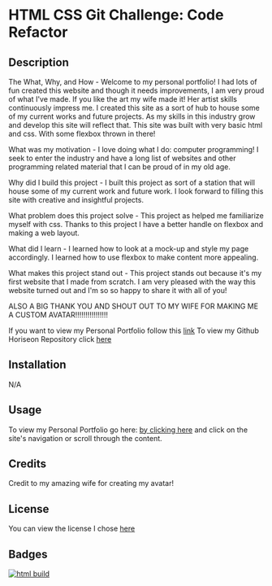 # HTML CSS Git Challenge: Code Refactor

## Description

The What, Why, and How - Welcome to my personal portfolio! I had lots of fun created this website and though it needs improvements, I am very proud of what I've made. If you like the art my wife made it! Her artist skills continuously impress me.
I created this site as a sort of hub to house some of my current works and future projects. As my skills in this industry grow and develop this site will reflect that. This site was built with very basic html and css. With some flexbox thrown in there!

What was my motivation - I love doing what I do: computer programming! I seek to enter the industry and have a long list of websites and other programming related material that I can be proud of in my old age.

Why did I build this project - I built this project as sort of a station that will house some of my current work and future work. I look forward to filling this site with creative and insightful projects.

What problem does this project solve - This project as helped me familiarize myself with css. Thanks to this project I have a better handle on flexbox and making a web layout.

What did I learn - I learned how to look at a mock-up and style my page accordingly. I learned how to use flexbox to make content more appealing.

What makes this project stand out - This project stands out because it's my first website that I made from scratch. I am very pleased with the way this website turned out and I'm so so happy to share it with all of you!

ALSO A BIG THANK YOU AND SHOUT OUT TO MY WIFE FOR MAKING ME A CUSTOM AVATAR!!!!!!!!!!!!!!!!

If you want to view my Personal Portfolio follow this [link](https://d-whipp.github.io/second-bootcamp-challenge/)
To view my Github Horiseon Repository click [here](https://github.com/D-Whipp/second-bootcamp-challenge)

## Installation

N/A

## Usage

To view my Personal Portfolio go here: [by clicking here](https://d-whipp.github.io/second-bootcamp-challenge/) and click on the site's navigation or scroll through the content.

## Credits

Credit to my amazing wife for creating my avatar!

## License

You can view the license I chose [here](https://choosealicense.com/licenses/mit/)

## Badges

[![html build](https://img.shields.io/badge/Wife-Made%20Avatar-brightgreen)](https://github.com/D-Whipp/second-bootcamp-challenge)

